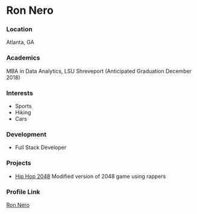 # Ron Nero

### Location

Atlanta, GA

### Academics

MBA in Data Analytics, LSU Shreveport (Anticipated Graduation December 2018)

### Interests

- Sports
- Hiking
- Cars

### Development

- Full Stack Developer

### Projects

- [Hip Hop 2048](https://ron-nero.github.io) Modified version of 2048 game using rappers

### Profile Link

[Ron Nero](https://github.com/ron-nero)
